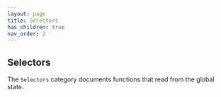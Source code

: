 ```yaml
---
layout: page
title: Selectors
has_children: true
nav_order: 2
---
```


## Selectors

The `Selectors` category documents functions that read from the global state.